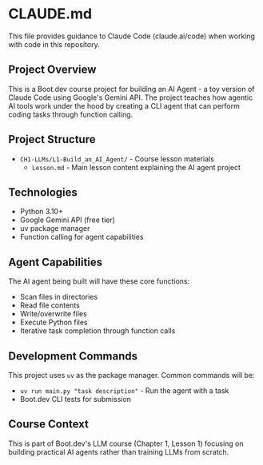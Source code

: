 # CLAUDE.md

This file provides guidance to Claude Code (claude.ai/code) when working with code in this repository.

## Project Overview

This is a Boot.dev course project for building an AI Agent - a toy version of Claude Code using Google's Gemini API. The project teaches how agentic AI tools work under the hood by creating a CLI agent that can perform coding tasks through function calling.

## Project Structure

- `CH1-LLMs/L1-Build_an_AI_Agent/` - Course lesson materials
  - `Lesson.md` - Main lesson content explaining the AI agent project

## Technologies

- Python 3.10+
- Google Gemini API (free tier)
- uv package manager
- Function calling for agent capabilities

## Agent Capabilities

The AI agent being built will have these core functions:
- Scan files in directories
- Read file contents
- Write/overwrite files
- Execute Python files
- Iterative task completion through function calls

## Development Commands

This project uses `uv` as the package manager. Common commands will be:
- `uv run main.py "task description"` - Run the agent with a task
- Boot.dev CLI tests for submission

## Course Context

This is part of Boot.dev's LLM course (Chapter 1, Lesson 1) focusing on building practical AI agents rather than training LLMs from scratch.